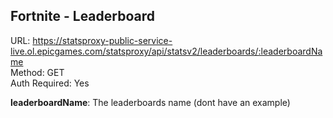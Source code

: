 ## Fortnite - Leaderboard

URL: https://statsproxy-public-service-live.ol.epicgames.com/statsproxy/api/statsv2/leaderboards/:leaderboardName \
Method: GET \
Auth Required: Yes

**leaderboardName**: The leaderboards name (dont have an example)
